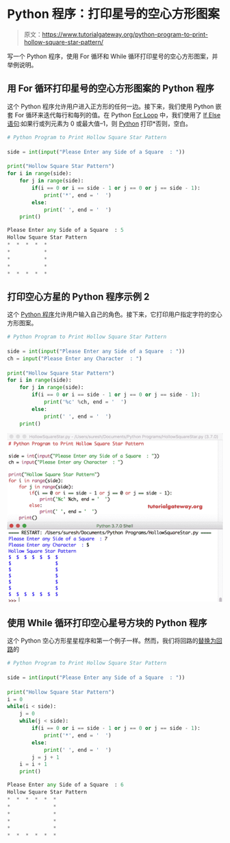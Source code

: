 # Python 程序：打印星号的空心方形图案

> 原文：<https://www.tutorialgateway.org/python-program-to-print-hollow-square-star-pattern/>

写一个 Python 程序，使用 For 循环和 While 循环打印星号的空心方形图案，并举例说明。

## 用 For 循环打印星号的空心方形图案的 Python 程序

这个 Python 程序允许用户进入正方形的任何一边。接下来，我们使用 Python 嵌套 For 循环来迭代每行和每列的值。在 Python [For Loop](https://www.tutorialgateway.org/python-for-loop/) 中，我们使用了 [If Else 语句](https://www.tutorialgateway.org/python-if-else/):如果行或列元素为 0 或最大值–1，则 [Python](https://www.tutorialgateway.org/python-tutorial/) 打印*否则，空白。

```py
# Python Program to Print Hollow Square Star Pattern

side = int(input("Please Enter any Side of a Square  : "))

print("Hollow Square Star Pattern") 
for i in range(side):
    for j in range(side):
        if(i == 0 or i == side - 1 or j == 0 or j == side - 1):
            print('*', end = '  ')
        else:
            print(' ', end = '  ')
    print()
```

```py
Please Enter any Side of a Square  : 5
Hollow Square Star Pattern
*  *  *  *  *  
*           *  
*           *  
*           *  
*  *  *  *  * 
```

## 打印空心方星的 Python 程序示例 2

这个 [Python 程序](https://www.tutorialgateway.org/python-programming-examples/)允许用户输入自己的角色。接下来，它打印用户指定字符的空心方形图案。

```py
# Python Program to Print Hollow Square Star Pattern

side = int(input("Please Enter any Side of a Square  : "))
ch = input("Please Enter any Character  : ")

print("Hollow Square Star Pattern") 
for i in range(side):
    for j in range(side):
        if(i == 0 or i == side - 1 or j == 0 or j == side - 1):
            print('%c' %ch, end = '  ')
        else:
            print(' ', end = '  ')
    print()
```

![Python Program to Print Hollow Square Star Pattern 2](img/162d6edfa4c9cf18593a9a3954b0b482.png)

## 使用 While 循环打印空心星号方块的 Python 程序

这个 Python 空心方形星星程序和第一个例子一样。然而，我们将回路的[替换为回路](https://www.tutorialgateway.org/python-for-loop/)的

```py
# Python Program to Print Hollow Square Star Pattern

side = int(input("Please Enter any Side of a Square  : "))

print("Hollow Square Star Pattern")
i = 0
while(i < side):
    j = 0
    while(j < side):
        if(i == 0 or i == side - 1 or j == 0 or j == side - 1):
            print('*', end = '  ')
        else:
            print(' ', end = '  ')
        j = j + 1
    i = i + 1
    print()
```

```py
Please Enter any Side of a Square  : 6
Hollow Square Star Pattern
*  *  *  *  *  *  
*              *  
*              *  
*              *  
*              *  
*  *  *  *  *  * 
```